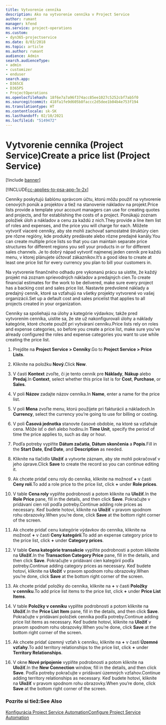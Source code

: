 ```yaml
---
title: Vytvorenie cenníka
description: Ako na vytvorenie cenníka v Project Service
author: rumant
manager: kfend
ms.service: project-operations
ms.custom:
- dyn365-projectservice
ms.date: 8/03/2018
ms.topic: article
ms.author: rumant
audience: Admin
search.audienceType:
- admin
- customizer
- enduser
search.app:
- D365CE
- D365PS
- ProjectOperations
ms.openlocfilehash: 18f6e7a7a96f374acc85ee1027c5252cbf7ab5f0
ms.sourcegitcommit: 418fa1fe9d605b8faccc2d5dee1b04b4e753f194
ms.translationtype: HT
ms.contentlocale: sk-SK
ms.lasthandoff: 02/10/2021
ms.locfileid: "5149472"
---
```

# <a name="create-a-price-list-project-service"></a><span data-ttu-id="a1e66-103">Vytvorenie cenníka (Project Service)</span><span class="sxs-lookup"><span data-stu-id="a1e66-103">Create a price list (Project Service)</span></span>

[!include [banner](../includes/psa-now-project-operations.md)]

[!INCLUDE[cc-applies-to-psa-app-1x-2x](../includes/cc-applies-to-psa-app-1x-2x.md)]

<span data-ttu-id="a1e66-104">Cenníky poskytujú šablónu správcom účtu, ktorú môžu použiť na vytvorenie cenových ponúk a projektov a tiež na stanovenie nákladov na projekt.</span><span class="sxs-lookup"><span data-stu-id="a1e66-104">Price lists provide a template your account managers can use for creating quotes and projects, and for establishing the costs of a project.</span></span> <span data-ttu-id="a1e66-105">Ponúkajú zoznam položiek úloh a nákladov a cenu za každú z nich.</span><span class="sxs-lookup"><span data-stu-id="a1e66-105">They provide a line item list of roles and expenses, and the price you will charge for each.</span></span> <span data-ttu-id="a1e66-106">Môžete vytvoriť viaceré cenníky, aby ste mohli zachovať samostatné štruktúry cien pre rôzne regióny, kde produkty predávate alebo rôzne predajné kanály.</span><span class="sxs-lookup"><span data-stu-id="a1e66-106">You can create multiple price lists so that you can maintain separate price structures for different regions you sell your products in or for different sales channels.</span></span> <span data-ttu-id="a1e66-107">Je to dobrý nápad vytvoriť najmenej jeden cenník pre každú menu, v ktorej plánujete účtovať zákazníkov.</span><span class="sxs-lookup"><span data-stu-id="a1e66-107">It’s a good idea to create at least one price list for every currency you plan to bill your customers in.</span></span>  
  
<span data-ttu-id="a1e66-108">Na vytvorenie finančného odhadu pre vykonanú prácu sa uistite, že každý projekt má zoznam sprievodných nákladov a predajných cien.</span><span class="sxs-lookup"><span data-stu-id="a1e66-108">To create financial estimates for the work to be delivered, make sure every project has a backing cost and sales price list.</span></span> <span data-ttu-id="a1e66-109">Nastavte predvolené náklady a predajný cenník, ktoré sa vzťahujú na všetky projekty vytvorené vo vašej organizácii.</span><span class="sxs-lookup"><span data-stu-id="a1e66-109">Set up a default cost and sales pricelist that applies to all projects created in your organization.</span></span>  
  
<span data-ttu-id="a1e66-110">Cenníky sa spoliehajú na úlohy a kategórie výdavkov, takže pred vytvorením cenníka, uistite sa, že ste už nakonfigurovali úlohy a náklady kategórie, ktoré chcete použiť pri vytváraní cenníku.</span><span class="sxs-lookup"><span data-stu-id="a1e66-110">Price lists rely on roles and expense categories, so before you create a price list, make sure you’ve already configured the roles and expense categories you want to use while creating the price list.</span></span>  
  
1.  <span data-ttu-id="a1e66-111">Prejdite na **Project Service > Cenníky**.</span><span class="sxs-lookup"><span data-stu-id="a1e66-111">Go to **Project Service > Price Lists**.</span></span>  
  
2.  <span data-ttu-id="a1e66-112">Kliknite na položku **Nový**.</span><span class="sxs-lookup"><span data-stu-id="a1e66-112">Click **New**.</span></span>  
  
3.  <span data-ttu-id="a1e66-113">V časti **Kontext** zvoľte, či je tento cenník pre **Náklady**, **Nákup** alebo **Predaj**.</span><span class="sxs-lookup"><span data-stu-id="a1e66-113">In **Context**, select whether this price list is for **Cost**, **Purchase**, or **Sales**.</span></span>  
  
4.  <span data-ttu-id="a1e66-114">V poli **Názov** zadajte názov cenníka.</span><span class="sxs-lookup"><span data-stu-id="a1e66-114">In **Name**, enter a name for the price list.</span></span>  
  
5.  <span data-ttu-id="a1e66-115">V poli **Mena** zvoľte menu, ktorú použijete pri fakturácii a nákladoch.</span><span class="sxs-lookup"><span data-stu-id="a1e66-115">In **Currency**, select the currency you’re going to use for billing or costing.</span></span>  
  
6.  <span data-ttu-id="a1e66-116">V poli **Časová jednotka** stanovte časové obdobie, na ktoré sa vzťahuje cena. Môže ísť o deň alebo hodinu.</span><span class="sxs-lookup"><span data-stu-id="a1e66-116">In **Time Unit**, specify the period of time the price applies to, such as day or hour.</span></span>  
  
7.  <span data-ttu-id="a1e66-117">Podľa potreby vyplňte **Dátum začatia**, **Dátum skončenia** a **Popis**.</span><span class="sxs-lookup"><span data-stu-id="a1e66-117">Fill in the **Start Date**, **End Date**, and **Description** as needed.</span></span>  
  
8.  <span data-ttu-id="a1e66-118">Kliknite na tlačidlo **Uložiť** a vytvorte záznam, aby ste mohli pokračovať v jeho úprave.</span><span class="sxs-lookup"><span data-stu-id="a1e66-118">Click **Save** to create the record so you can continue editing it.</span></span>  
  
9. <span data-ttu-id="a1e66-119">Ak chcete pridať cenu roly do cenníka, kliknite na možnosť **+** v časti **Ceny rolí**.</span><span class="sxs-lookup"><span data-stu-id="a1e66-119">To add a role price to the price list, click **+** under **Role prices**.</span></span>  
  
10. <span data-ttu-id="a1e66-120">V table **Cena roly** vyplňte podrobnosti a potom kliknite na **Uložiť**.</span><span class="sxs-lookup"><span data-stu-id="a1e66-120">In the **Role Price** pane, fill in the details, and then click **Save**.</span></span> <span data-ttu-id="a1e66-121">Pokračujte v pridávaní cien rolí podľa potreby.</span><span class="sxs-lookup"><span data-stu-id="a1e66-121">Continue adding role prices as necessary.</span></span> <span data-ttu-id="a1e66-122">Keď budete hotoví, kliknite na **Uložiť** v pravom spodnom rohu obrazovky.</span><span class="sxs-lookup"><span data-stu-id="a1e66-122">When you’re done, click **Save** at the bottom right corner of the screen.</span></span>  
  
11. <span data-ttu-id="a1e66-123">Ak chcete pridať cenu kategórie výdavkov do cenníka, kliknite na možnosť **+** v časti **Ceny kategórií**.</span><span class="sxs-lookup"><span data-stu-id="a1e66-123">To add an expense category price to the price list, click **+** under **Category prices**.</span></span>  
  
12. <span data-ttu-id="a1e66-124">V table **Cena kategórie transakcie** vyplňte podrobnosti a potom kliknite na **Uložiť**.</span><span class="sxs-lookup"><span data-stu-id="a1e66-124">In the **Transaction Category Price** pane, fill in the details, and then click **Save**.</span></span> <span data-ttu-id="a1e66-125">Pokračujte v pridávaní cien kategórií podľa potreby.</span><span class="sxs-lookup"><span data-stu-id="a1e66-125">Continue adding category prices as necessary.</span></span> <span data-ttu-id="a1e66-126">Keď budete hotoví, kliknite na **Uložiť** v pravom spodnom rohu obrazovky.</span><span class="sxs-lookup"><span data-stu-id="a1e66-126">When you’re done, click **Save** at the bottom right corner of the screen.</span></span>  
  
13. <span data-ttu-id="a1e66-127">Ak chcete pridať položky do cenníka, kliknite na **+** v časti **Položky v cenníku**.</span><span class="sxs-lookup"><span data-stu-id="a1e66-127">To add price list items to the price list, click **+** under **Price List Items**.</span></span>  
  
14. <span data-ttu-id="a1e66-128">V table **Položky v cenníku** vyplňte podrobnosti a potom kliknite na **Uložiť**.</span><span class="sxs-lookup"><span data-stu-id="a1e66-128">In the **Price List Item** pane, fill in the details, and then click **Save**.</span></span> <span data-ttu-id="a1e66-129">Pokračujte v pridávaní položiek cenníka podľa potreby.</span><span class="sxs-lookup"><span data-stu-id="a1e66-129">Continue adding price list items as necessary.</span></span> <span data-ttu-id="a1e66-130">Keď budete hotoví, kliknite na **Uložiť** v pravom spodnom rohu obrazovky.</span><span class="sxs-lookup"><span data-stu-id="a1e66-130">When you’re done, click **Save** at the bottom right corner of the screen.</span></span>  
  
15. <span data-ttu-id="a1e66-131">Ak chcete pridať územný vzťah k cenníku, kliknite na **+** v časti **Územné vzťahy**.</span><span class="sxs-lookup"><span data-stu-id="a1e66-131">To add territory relationships to the price list, click **+** under **Territory Relationships**.</span></span>  
  
16. <span data-ttu-id="a1e66-132">V okne **Nové pripojenie** vyplňte podrobnosti a potom kliknite na **Uložiť**.</span><span class="sxs-lookup"><span data-stu-id="a1e66-132">In the **New Connection** window, fill in the details, and then click **Save**.</span></span> <span data-ttu-id="a1e66-133">Podľa potreby pokračujte v pridávaní územných vzťahov.</span><span class="sxs-lookup"><span data-stu-id="a1e66-133">Continue adding territory relationships as necessary.</span></span> <span data-ttu-id="a1e66-134">Keď budete hotoví, kliknite na **Uložiť** v pravom spodnom rohu obrazovky.</span><span class="sxs-lookup"><span data-stu-id="a1e66-134">When you’re done, click **Save** at the bottom right corner of the screen.</span></span>  
  
### <a name="see-also"></a><span data-ttu-id="a1e66-135">Pozrite si tiež:</span><span class="sxs-lookup"><span data-stu-id="a1e66-135">See Also</span></span>  
 [<span data-ttu-id="a1e66-136">Konfigurácia Project Service Automation</span><span class="sxs-lookup"><span data-stu-id="a1e66-136">Configure Project Service Automation</span></span>](../psa/configure.md)
